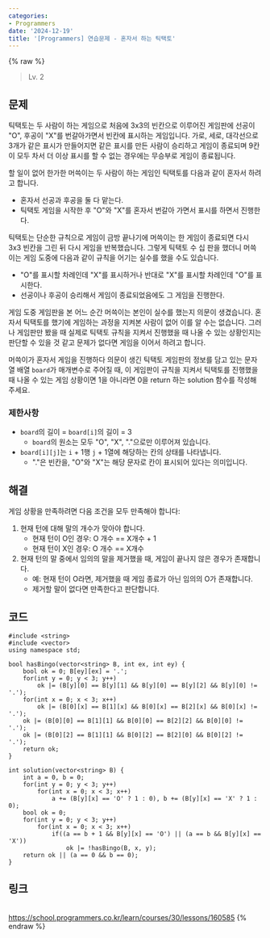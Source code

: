 ```yaml
---
categories:
- Programmers
date: '2024-12-19'
title: '[Programmers] 연습문제 - 혼자서 하는 틱택토'
---
```


{% raw %}
> Lv. 2<br>

## 문제
틱택토는 두 사람이 하는 게임으로 처음에 3x3의 빈칸으로 이루어진 게임판에 선공이 "O", 후공이 "X"를 번갈아가면서 빈칸에 표시하는 게임입니다. 가로, 세로, 대각선으로 3개가 같은 표시가 만들어지면 같은 표시를 만든 사람이 승리하고 게임이 종료되며 9칸이 모두 차서 더 이상 표시를 할 수 없는 경우에는 무승부로 게임이 종료됩니다.

할 일이 없어 한가한 머쓱이는 두 사람이 하는 게임인 틱택토를 다음과 같이 혼자서 하려고 합니다.

-   혼자서 선공과 후공을 둘 다 맡는다.
-   틱택토 게임을 시작한 후 "O"와 "X"를 혼자서 번갈아 가면서 표시를 하면서 진행한다.

틱택토는 단순한 규칙으로 게임이 금방 끝나기에 머쓱이는 한 게임이 종료되면 다시 3x3 빈칸을 그린 뒤 다시 게임을 반복했습니다. 그렇게 틱택토 수 십 판을 했더니 머쓱이는 게임 도중에 다음과 같이 규칙을 어기는 실수를 했을 수도 있습니다.

-   "O"를 표시할 차례인데 "X"를 표시하거나 반대로 "X"를 표시할 차례인데 "O"를 표시한다.
-   선공이나 후공이 승리해서 게임이 종료되었음에도 그 게임을 진행한다.

게임 도중 게임판을 본 어느 순간 머쓱이는 본인이 실수를 했는지 의문이 생겼습니다. 혼자서 틱택토를 했기에 게임하는 과정을 지켜본 사람이 없어 이를 알 수는 없습니다. 그러나 게임판만 봤을 때 실제로 틱택토 규칙을 지켜서 진행했을 때 나올 수 있는 상황인지는 판단할 수 있을 것 같고 문제가 없다면 게임을 이어서 하려고 합니다.

머쓱이가 혼자서 게임을 진행하다 의문이 생긴 틱택토 게임판의 정보를 담고 있는 문자열 배열  `board`가 매개변수로 주어질 때, 이 게임판이 규칙을 지켜서 틱택토를 진행했을 때 나올 수 있는 게임 상황이면 1을 아니라면 0을 return 하는 solution 함수를 작성해 주세요.

### 제한사항
-   `board`의 길이 =  `board[i]`의 길이 = 3
    -   `board`의 원소는 모두 "O", "X", "."으로만 이루어져 있습니다.
-   `board[i][j]`는  `i`  + 1행  `j`  + 1열에 해당하는 칸의 상태를 나타냅니다.
    -   "."은 빈칸을, "O"와 "X"는 해당 문자로 칸이 표시되어 있다는 의미입니다.

## 해결
게임 상황을 만족하려면 다음 조건을 모두 만족해야 합니다:
1. 현재 턴에 대해 말의 개수가 맞아야 합니다.
	- 현재 턴이 O인 경우: O 개수 == X개수 + 1
	- 현재 턴이 X인 경우: O 개수 == X개수
2. 현재 턴의 말 중에서 임의의 말을 제거했을 때, 게임이 끝나지 않은 경우가 존재합니다.
	- 예: 현재 턴이 O라면, 제거했을 때 게임 종료가 아닌 임의의 O가 존재합니다.
	- 제거할 말이 없다면 만족한다고 판단합니다.

## 코드
```
#include <string>
#include <vector>
using namespace std;

bool hasBingo(vector<string> B, int ex, int ey) {
    bool ok = 0; B[ey][ex] = '.';
    for(int y = 0; y < 3; y++)
        ok |= (B[y][0] == B[y][1] && B[y][0] == B[y][2] && B[y][0] != '.');
    for(int x = 0; x < 3; x++)
        ok |= (B[0][x] == B[1][x] && B[0][x] == B[2][x] && B[0][x] != '.');
    ok |= (B[0][0] == B[1][1] && B[0][0] == B[2][2] && B[0][0] != '.');
    ok |= (B[0][2] == B[1][1] && B[0][2] == B[2][0] && B[0][2] != '.');
    return ok;
}

int solution(vector<string> B) {
    int a = 0, b = 0;
    for(int y = 0; y < 3; y++)
        for(int x = 0; x < 3; x++)
            a += (B[y][x] == 'O' ? 1 : 0), b += (B[y][x] == 'X' ? 1 : 0);
    bool ok = 0;
    for(int y = 0; y < 3; y++)
        for(int x = 0; x < 3; x++)
            if((a == b + 1 && B[y][x] == 'O') || (a == b && B[y][x] == 'X'))
                ok |= !hasBingo(B, x, y);
    return ok || (a == 0 && b == 0);
}
```

## 링크
<br>https://school.programmers.co.kr/learn/courses/30/lessons/160585
{% endraw %}